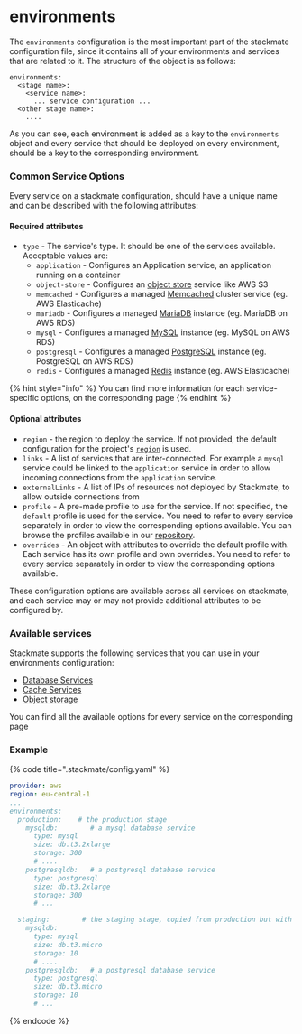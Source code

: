 # environments

The `environments` configuration is the most important part of the stackmate configuration file, since it contains all of your environments and services that are related to it. The structure of the object is as follows:

```
environments:
  <stage name>:
    <service name>:
      ... service configuration ...
  <other stage name>:
    ....
```

As you can see, each environment is added as a key to the `environments` object and every service that should be deployed on every environment, should be a key to the corresponding environment.

### Common Service Options

Every service on a stackmate configuration, should have a unique name and can be described with the following attributes:

#### Required attributes

* `type` - The service's type. It should be one of the services available. Acceptable values are:&#x20;
  * `application`  - Configures an Application service, an application running on a container
  * `object-store` - Configures an [object store](../services/object-storage.md) service like AWS S3
  * `memcached` - Configures a managed [Memcached](../services/cache-services.md) cluster service (eg. AWS Elasticache)&#x20;
  * `mariadb` - Configures a managed [MariaDB](../services/database-services.md) instance (eg. MariaDB on AWS RDS)
  * `mysql` - Configures a managed [MySQL](../services/database-services.md) instance (eg. MySQL on AWS RDS)
  * `postgresql` - Configures a managed [PostgreSQL](../services/database-services.md) instance (eg. PostgreSQL on AWS RDS)
  * `redis` - Configures a managed [Redis](../services/cache-services.md) instance (eg. AWS Elasticache)

{% hint style="info" %}
You can find more information for each service-specific options, on the corresponding page
{% endhint %}

#### Optional attributes

* `region` - the region to deploy the service. If not provided, the default configuration for the project's [`region`](region.md) is used.
* `links` - A list of services that are inter-connected. For example a `mysql` service could be linked to the `application` service in order to allow incoming connections from the `application` service.
* `externalLinks` - A list of IPs of resources not deployed by Stackmate, to allow outside connections from
* `profile` - A pre-made profile to use for the service. If not specified, the `default` profile is used for the service. You need to refer to every service separately in order to view the corresponding options available. You can browse the profiles available in our [repository](https://github.com/stackmate-io/stackmate/tree/main/src/services/providers/aws/profiles).
* `overrides` - An object with attributes to override the default profile with. Each service has its own profile and own overrides. You need to refer to every service separately in order to view the corresponding options available.

These configuration options are available across all services on stackmate, and each service may or may not provide additional attributes to be configured by.

### Available services

Stackmate supports the following services that you can use in your environments configuration:

* [Database Services](../services/database-services.md)
* [Cache Services](../services/cache-services.md)
* [Object storage](https://app.gitbook.com/o/1hvtqlSFUrlyNGJZFoLw/s/-MZRy1bgyIc6l7rYOrXd/\~/changes/61/services/object-storage)

You can find all the available options for every service on the corresponding page

### Example

{% code title=".stackmate/config.yaml" %}
```yaml
provider: aws
region: eu-central-1
...
environments:
  production:    # the production stage
    mysqldb:        # a mysql database service
      type: mysql
      size: db.t3.2xlarge
      storage: 300
      # ....
    postgresqldb:   # a postgresql database service
      type: postgresql
      size: db.t3.2xlarge
      storage: 300
      # ...

  staging:        # the staging stage, copied from production but with lower specs
    mysqldb:
      type: mysql
      size: db.t3.micro
      storage: 10
      # ....
    postgresqldb:   # a postgresql database service
      type: postgresql
      size: db.t3.micro
      storage: 10
      # ...
```
{% endcode %}

